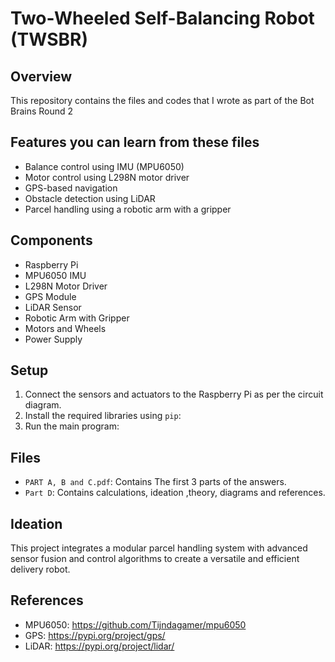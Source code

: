 # Two-Wheeled Self-Balancing Robot (TWSBR)

## Overview
This repository contains the files and codes that I wrote as part of the Bot Brains Round 2

## Features you can learn from these files
- Balance control using IMU (MPU6050)
- Motor control using L298N motor driver
- GPS-based navigation
- Obstacle detection using LiDAR
- Parcel handling using a robotic arm with a gripper

## Components
- Raspberry Pi
- MPU6050 IMU
- L298N Motor Driver
- GPS Module
- LiDAR Sensor
- Robotic Arm with Gripper
- Motors and Wheels
- Power Supply

## Setup
1. Connect the sensors and actuators to the Raspberry Pi as per the circuit diagram.
2. Install the required libraries using `pip`:
3. Run the main program:


## Files
- `PART A, B and C.pdf`: Contains The first 3 parts of the answers.
- `Part D`: Contains calculations, ideation ,theory, diagrams and references.

## Ideation
This project integrates a modular parcel handling system with advanced sensor fusion and control algorithms to create a versatile and efficient delivery robot.

## References
- MPU6050: https://github.com/Tijndagamer/mpu6050
- GPS: https://pypi.org/project/gps/
- LiDAR: https://pypi.org/project/lidar/

